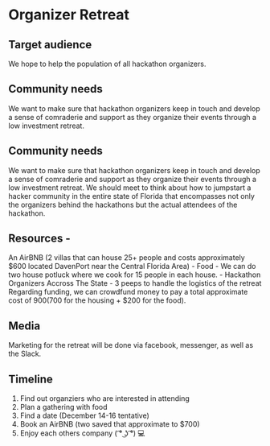 # Organizer Retreat

## Target audience

We hope to help the population of all hackathon organizers. 

## Community needs

We want to make sure that hackathon organizers keep in touch and develop a sense of comraderie and support as they organize their events through a low investment retreat.


## Community needs 
We want to make sure that hackathon organizers keep in touch and develop a sense of comraderie and support as they organize their events through a low investment retreat. We should meet to think about how to jumpstart a hacker community in the entire state of Florida that encompasses not only the organizers behind the hackathons but the actual attendees of the hackathon. 

## Resources - 
An AirBNB (2 villas that can house 25+ people and costs approximately $600 located DavenPort near the Central Florida Area) - Food - We can do two house potluck where we cook for 15 people in each house. - Hackathon Organizers Accross The State - 3 peeps to handle the logistics of the retreat Regarding funding, we can crowdfund money to pay a total approximate cost of $900 ($700 for the housing + $200 for the food). 

## Media 
Marketing for the retreat will be done via facebook, messenger, as well as the Slack. 

## Timeline 
1. Find out organziers who are interested in attending 
2. Plan a gathering with food 
3. Find a date (December 14-16 tentative) 
4. Book an AirBNB (two saved that approximate to $700) 
5. Enjoy each others company ( ͡° ͜ʖ ͡°) :computer: 
